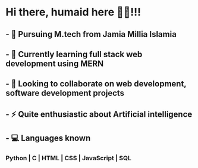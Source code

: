 # Hi there, humaid here 👋👋!!! 

<!--
**28humaid/28humaid** is a ✨ _special_ ✨ repository because its `README.md` (this file) appears on your GitHub profile.

Here are some ideas to get you started:
-->
## - 🏫 Pursuing M.tech from Jamia Millia Islamia 
## - 🌱 Currently learning full stack web development using MERN
## - 🤝 Looking to collaborate on web development, software development projects
## - ⚡ Quite enthusiastic about Artificial intelligence
## 
## - :computer: Languages known
  ### Python | C | HTML | CSS | JavaScript | SQL
